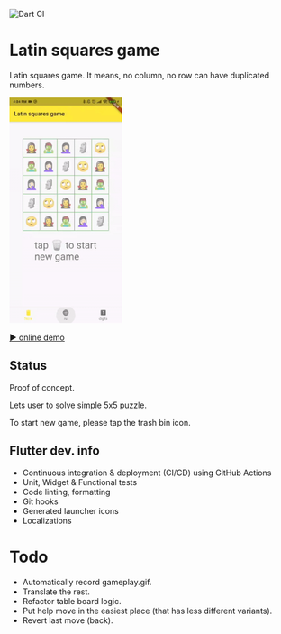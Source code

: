 ![Dart CI](https://github.com/bobagold/latin_squares_game/workflows/Dart%20CI/badge.svg)

# Latin squares game

Latin squares game.
It means, no column, no row can have duplicated numbers.

[<img src="assets/gameplay.gif" width="200" />](example)

[▶️ online demo](https://dartpad.dev/71b93e18f9d72479d85cd07ce8f99e48)

## Status

Proof of concept.

Lets user to solve simple 5x5 puzzle.

To start new game, please tap the trash bin icon.

## Flutter dev. info

* Continuous integration & deployment (CI/CD) using GitHub Actions
* Unit, Widget & Functional tests
* Code linting, formatting
* Git hooks
* Generated launcher icons
* Localizations

# Todo

* Automatically record gameplay.gif.
* Translate the rest.
* Refactor table board logic.
* Put help move in the easiest place (that has less different variants).
* Revert last move (back).

